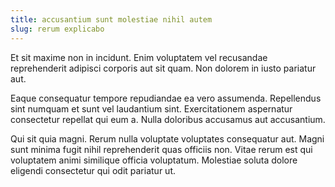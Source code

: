 ```yaml
---
title: accusantium sunt molestiae nihil autem
slug: rerum explicabo
---
```


Et sit maxime non in incidunt. Enim voluptatem vel recusandae reprehenderit adipisci corporis aut sit quam. Non dolorem in iusto pariatur aut.

Eaque consequatur tempore repudiandae ea vero assumenda. Repellendus sint numquam et sunt vel laudantium sint. Exercitationem aspernatur consectetur repellat qui eum a. Nulla doloribus accusamus aut accusantium.

Qui sit quia magni. Rerum nulla voluptate voluptates consequatur aut. Magni sunt minima fugit nihil reprehenderit quas officiis non. Vitae rerum est qui voluptatem animi similique officia voluptatum. Molestiae soluta dolore eligendi consectetur qui odit pariatur ut.
